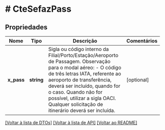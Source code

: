 # # CteSefazPass

## Propriedades

Nome | Tipo | Descrição | Comentários
------------ | ------------- | ------------- | -------------
**x_pass** | **string** | Sigla ou código interno da Filial/Porto/Estação/Aeroporto de Passagem.  Observação para o modal aéreo:                   - O código de três letras IATA, referente ao aeroporto de transferência, deverá ser incluído, quando for o caso. Quando não for possível,  utilizar a sigla OACI. Qualquer solicitação de itinerário deverá ser incluída. | [optional]

[[Voltar à lista de DTOs]](../../README.md#models) [[Voltar à lista de API]](../../README.md#endpoints) [[Voltar ao README]](../../README.md)
